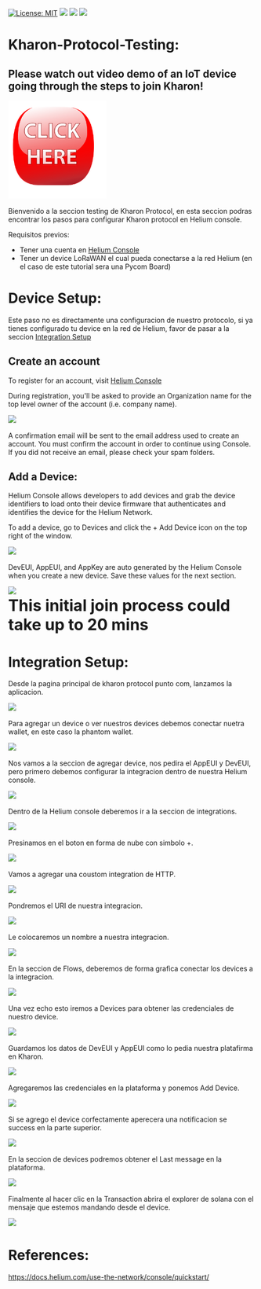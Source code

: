 [![License: MIT](https://img.shields.io/badge/License-MIT-yellow.svg)](https://opensource.org/licenses/MIT) [<img src="https://img.shields.io/badge/View-Website-blue">](https://kharonprotocol.com) [<img src="https://img.shields.io/badge/View-Slides-red">]() [<img src="https://img.shields.io/badge/View-Video-red">](https://youtu.be/ElkMgnFPETM)

# Kharon-Protocol-Testing:

## Please watch out video demo of an IoT device going through the steps to join Kharon!

[<img src="https://raw.githubusercontent.com/altaga/SCUP-WWAC/master/Images/click-here-button.png" width=200>](https://youtu.be/FE08cTZfyiQ)
 
Bienvenido a la seccion testing de Kharon Protocol, en esta seccion podras encontrar los pasos para configurar Kharon protocol en Helium console.

Requisitos previos:

- Tener una cuenta en [Helium Console](https://console.helium.com/)
- Tener un device LoRaWAN el cual pueda conectarse a la red Helium (en el caso de este tutorial sera una Pycom Board)

# Device Setup:

Este paso no es directamente una configuracion de nuestro protocolo, si ya tienes configurado tu device en la red de Helium, favor de pasar a la seccion [Integration Setup](#integration-setup)

## Create an account
To register for an account, visit [Helium Console](https://console.helium.com/)

During registration, you'll be asked to provide an Organization name for the top level owner of the account (i.e. company name).

<img src="https://docs.helium.com/img/use-the-network/console/console-register.png">

A confirmation email will be sent to the email address used to create an account. You must confirm the account in order to continue using Console. If you did not receive an email, please check your spam folders.

## Add a Device:
Helium Console allows developers to add devices and grab the device identifiers to load onto their device firmware that authenticates and identifies the device for the Helium Network.

To add a device, go to Devices and click the + Add Device icon on the top right of the window.

<img src="https://docs.helium.com/img/use-the-network/console/console-add-device.png">

DevEUI, AppEUI, and AppKey are auto generated by the Helium Console when you create a new device. Save these values for the next section.

<img src="https://docs.helium.com/img/use-the-network/console/console-device-details.png">


<div style="font-size:2rem; font-weight:bold">This initial join process could take up to 20 mins</div>

# Integration Setup:

Desde la pagina principal de kharon protocol punto com, lanzamos la aplicacion.

<img src="https://i.ibb.co/m58dZPK/setup-1.png">

Para agregar un device o ver nuestros devices debemos conectar nuetra wallet, en este caso la phantom wallet.

<img src="https://i.ibb.co/0ByBF87/setup-3.png">

Nos vamos a la seccion de agregar device, nos pedira el AppEUI y DevEUI, pero primero debemos configurar la integracion dentro de nuestra Helium console.

<img src="https://i.ibb.co/2vtNWRN/setup-4.png">

Dentro de la Helium console deberemos ir a la seccion de integrations.

<img src="https://i.ibb.co/h2XgZWr/setup-5.png">

Presinamos en el boton en forma de nube con simbolo +.

<img src="https://i.ibb.co/8PVpMwm/setup-6.png">

Vamos a agregar una coustom integration de HTTP.

<img src="https://i.ibb.co/bv2zqjc/setup-7.png">

Pondremos el URI de nuestra integracion.

<img src="https://i.ibb.co/R6zL78X/setup-9.png">

Le colocaremos un nombre a nuestra integracion.

<img src="https://i.ibb.co/VWSvKTN/setup-10.png">

En la seccion de Flows, deberemos de forma grafica conectar los devices a la integracion.

<img src="https://i.ibb.co/hmDpHWX/setup-11.png">

Una vez echo esto iremos a Devices para obtener las credenciales de nuestro device.

<img src="https://i.ibb.co/KXd8kNy/setup-14.png">

Guardamos los datos de DevEUI y AppEUI como lo pedia nuestra platafirma en Kharon.

<img src="https://i.ibb.co/94NSMHn/setup-15.png">

Agregaremos las credenciales en la plataforma y ponemos Add Device.

<img src="https://i.ibb.co/183Bf7Q/setup-16.png">

Si se agrego el device corfectamente aperecera una notificacion se success en la parte superior.

<img src="https://i.ibb.co/XZVG1QQ/setup-17.png">

En la seccion de devices podremos obtener el Last message en la plataforma.

<img src="https://i.ibb.co/31FrkRs/setup-19-1.png">

Finalmente al hacer clic en la Transaction abrira el explorer de solana con el mensaje que estemos mandando desde el device. 

<img src="https://i.ibb.co/8MBpg9T/setup-20.png">

# References:

https://docs.helium.com/use-the-network/console/quickstart/

